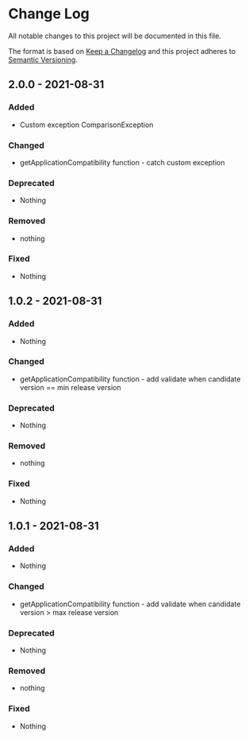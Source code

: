 # Change Log
All notable changes to this project will be documented in this file.

The format is based on [Keep a Changelog](https://keepachangelog.com) and this project adheres to [Semantic Versioning](https://semver.org).

## 2.0.0 - 2021-08-31

### Added

- Custom exception ComparisonException

### Changed

- getApplicationCompatibility function - catch custom exception

### Deprecated

- Nothing

### Removed

- nothing

### Fixed

- Nothing

## 1.0.2 - 2021-08-31

### Added

- Nothing

### Changed

- getApplicationCompatibility function - add validate when candidate version == min release version

### Deprecated

- Nothing

### Removed

- nothing

### Fixed

- Nothing

## 1.0.1 - 2021-08-31

### Added

- Nothing

### Changed

- getApplicationCompatibility function - add validate when candidate version > max release version

### Deprecated

- Nothing

### Removed

- nothing

### Fixed

- Nothing